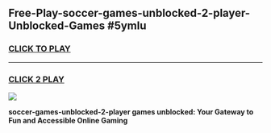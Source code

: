 
## Free-Play-soccer-games-unblocked-2-player-Unblocked-Games #5ymlu
<h3>
<a href="https://news.freeplayer.one?title=soccer-games-unblocked-2-player&ref=8M">CLICK TO PLAY</a></h3>
<hr>

<h3>
<a href="https://news.freeplayer.one?title=soccer-games-unblocked-2-player&ref=8M">CLICK 2 PLAY</a>
  
</h3>

<a href="https://news.freeplayer.one?title=soccer-games-unblocked-2-player&ref=8M"><img src="https://clearcache.store/games.png"></a>


**soccer-games-unblocked-2-player games unblocked: Your Gateway to Fun and Accessible Online Gaming**
